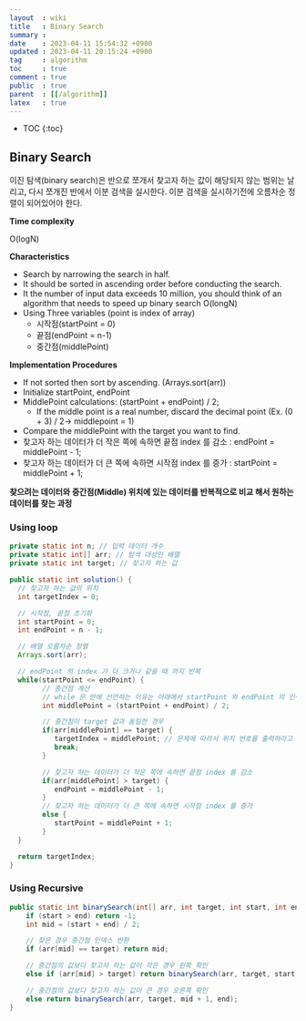 ```yaml
---
layout  : wiki
title   : Binary Search
summary : 
date    : 2023-04-11 15:54:32 +0900
updated : 2023-04-11 20:15:24 +0900
tag     : algorithm
toc     : true
comment : true
public  : true
parent  : [[/algorithm]]
latex   : true
---
```

* TOC
{:toc}

## Binary Search

이진 탐색(binary search)은 반으로 쪼개서 찾고자 하는 값이 해당되지 않는 범위는 날리고, 다시 쪼개진 반에서 이분 검색을 실시한다. 이분 검색을 실시하기전에 오름차순 정렬이 되어있어야 한다.

__Time complexity__

O(logN)

__Characteristics__

- Search by narrowing the search in half.
- It should be sorted in ascending order before conducting the search.
- It the number of input data exceeds 10 million, you should think of an algorithm that needs to speed up binary search O(longN)
- Using Three variables (point is index of array)
  - 시작점(startPoint = 0)
  - 끝점(endPoint = n-1)
  - 중간점(middlePoint)

__Implementation Procedures__

- If not sorted then sort by ascending. (Arrays.sort(arr))
- Initialize startPoint, endPoint
- MiddlePoint calculations: (startPoint + endPoint) / 2;
  - If the middle point is a real number, discard the decimal point (Ex. (0 + 3) / 2-> middlepoint = 1)
- Compare the middlePoint with the target you want to find.
- 찾고자 하는 데이터가 더 작은 쪽에 속하면 끝점 index 를 감소 : endPoint = middlePoint - 1;
- 찾고자 하는 데이터가 더 큰 쪽에 속하면 시작점 index 를 증가 : startPoint = middlePoint + 1;

__찾으려는 데이터와 중간점(Middle) 위치에 있는 데이터를 반복적으로 비교 해서 원하는 데이터를 찾는 과정__

### Using loop

```java
private static int n; // 입력 데이터 개수
private static int[] arr; // 탐색 대상인 배열
private static int target; // 찾고자 하는 값

public static int solution() {
  // 찾고자 하는 값의 위치
  int targetIndex = 0;

  // 시작점, 끝점 초기화
  int startPoint = 0;
  int endPoint = n - 1;

  // 배열 오름차순 정렬
  Arrays.sort(arr);

  // endPoint 의 index 가 더 크거나 같을 때 까지 반복
  while(startPoint <= endPoint) {
        // 중간점 계산
        // while 문 안에 선언하는 이유는 아래에서 startPoint 와 endPoint 의 인덱스 변화가 있을때 다시 계산하기 위함이다.
        int middlePoint = (startPoint + endPoint) / 2;

        // 중간점이 target 값과 동일한 경우    
        if(arr[middlePoint] == target) { 
           targetIndex = middlePoint; // 문제에 따라서 위치 번호를 출력하라고 하면 middlePoint + 1 이 될 수도 있음.
           break;
        }

        // 찾고자 하는 데이터가 더 작은 쪽에 속하면 끝점 index 를 감소
        if(arr[middlePoint] > target) {  
           endPoint = middlePoint - 1;
        } 
        // 찾고자 하는 데이터가 더 큰 쪽에 속하면 시작점 index 를 증가
        else {
           startPoint = middlePoint + 1;
        }
  }

  return targetIndex;
}
```

### Using Recursive

```java
public static int binarySearch(int[] arr, int target, int start, int end) {
    if (start > end) return -1;
    int mid = (start + end) / 2;

    // 찾은 경우 중간점 인덱스 반환
    if (arr[mid] == target) return mid;

    // 중간점의 값보다 찾고자 하는 값이 작은 경우 왼쪽 확인
    else if (arr[mid] > target) return binarySearch(arr, target, start, mid - 1);

    // 중간점의 값보다 찾고자 하는 값이 큰 경우 오른쪽 확인
    else return binarySearch(arr, target, mid + 1, end);
}
```